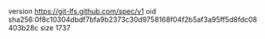 version https://git-lfs.github.com/spec/v1
oid sha256:0f8c10304dbdf7bfa9b2373c30d9758168f04f2b5af3a95ff5d8fdc08403b28c
size 1737

